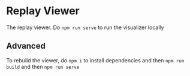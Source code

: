 # Replay Viewer

The replay viewer. Do `npm run serve` to run the visualizer locally

## Advanced

To rebuild the viewer, do `npm i` to install dependencies and then `npm run build` and then `npm run serve`
